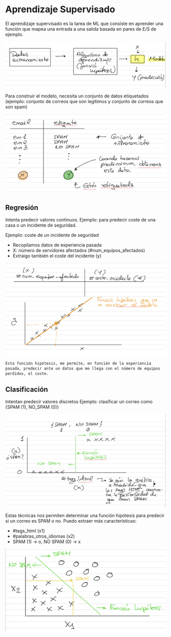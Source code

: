 # Aprendizaje Supervisado

El aprendizaje supervisado es la tarea de ML que consiste en aprender una función que mapea una entrada a una salida basada en pares de E/S de ejemplo.

![alt text](image-3.png)

Para construir el modelo, necesita un conjunto de datos etiquetados (ejemplo: conjunto de correos que son legítimos y conjunto de correos que son spam)

![alt text](image-4.png)

## Regresión

Intenta predecir valores continuos.
Ejemplo: para predecir coste de una casa o un incidente de seguridad.

Ejemplo: coste de un incidente de seguridad
- Recopilamos datos de experiencia pasada
- X: número de servidores afectados (#num_equipos_afectados)
- Extraigo también el coste del incidente (y)

![alt text](image-5.png)

```{note}
Esta función hipótesis, me permite, en función de la experiencia pasada, predecir ante un datos que me llega con el número de equipos perdidos, el coste.
```

## Clasificación

Intentan predecir valores discretos
Ejemplo: clasificar un correo como {SPAM (1), NO_SPAM (0)}

![alt text](image-6.png)

Estas técnicas nos permiten determinar una función hipótesis para predecir si un correo es SPAM o no.
Puedo extraer más características:
- #tags_html (x1)
- #palabras_otros_idiomas (x2)
- SPAM (1) -> o, NO SPAM (0) -> x

![alt text](image-7.png)

